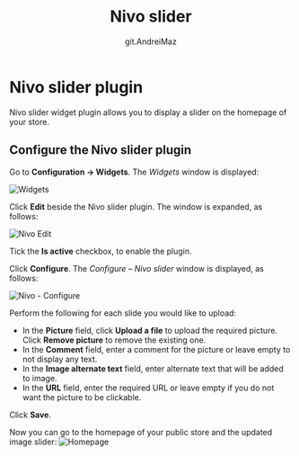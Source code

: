 ﻿---
title: Nivo slider
uid: en/getting-started/design-your-store/nivo-slider
author: git.AndreiMaz
contributors: git.exileDev
---

# Nivo slider plugin

Nivo slider widget plugin allows you to display a slider on the homepage of your store.

## Configure the Nivo slider plugin

Go to **Configuration → Widgets**. The *Widgets* window is displayed:

![Widgets](_static/nivo-slider/nivo-slider-widgets.png)

Click **Edit** beside the Nivo slider plugin. The window is expanded, as follows:

![Nivo Edit](_static/nivo-slider/nivo-slider-edit.png)

Tick the **Is active** checkbox, to enable the plugin.

Click **Configure**. The *Configure – Nivo slider* window is displayed, as follows:

![Nivo - Configure](_static/nivo-slider/nivo-slider-configure.jpg)

Perform the following for each slide you would like to upload:

* In the **Picture** field, click **Upload a file** to upload the required picture. Click **Remove picture** to remove the existing one.
* In the **Comment** field, enter a comment for the picture or leave empty to not display any text.
* In the **Image alternate text** field, enter alternate text that will be added to image.
* In the **URL** field, enter the required URL or leave empty if you do not want the picture to be clickable.

Click **Save**.

Now you can go to the homepage of your public store and the updated image slider: ![Homepage](_static/nivo-slider/homepage.jpg)

